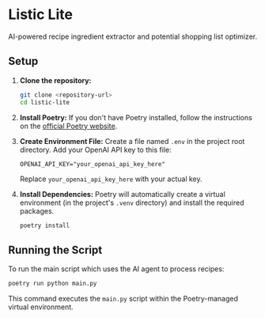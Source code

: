 # Listic Lite

AI-powered recipe ingredient extractor and potential shopping list optimizer.

## Setup

1.  **Clone the repository:**
    ```bash
    git clone <repository-url>
    cd listic-lite
    ```

2.  **Install Poetry:**
    If you don't have Poetry installed, follow the instructions on the [official Poetry website](https://python-poetry.org/docs/#installation).

3.  **Create Environment File:**
    Create a file named `.env` in the project root directory. Add your OpenAI API key to this file:
    ```
    OPENAI_API_KEY="your_openai_api_key_here"
    ```
    Replace `your_openai_api_key_here` with your actual key.

4.  **Install Dependencies:**
    Poetry will automatically create a virtual environment (in the project's `.venv` directory) and install the required packages.
    ```bash
    poetry install
    ```

## Running the Script

To run the main script which uses the AI agent to process recipes:

```bash
poetry run python main.py
```

This command executes the `main.py` script within the Poetry-managed virtual environment.
